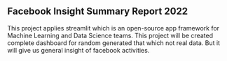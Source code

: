 ## Facebook Insight Summary Report 2022

This project applies streamlit which is an open-source app framework for Machine Learning and Data Science teams. This project will be created complete dashboard for random generated that which not real data. But it will give us general insight of facebook activities. 
